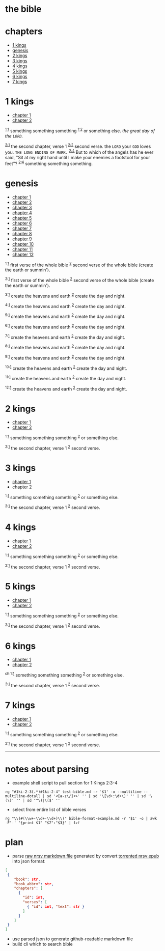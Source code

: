 # the bible

# chapters

- [1 kings](#1-kings)
- [genesis](#genesis)
- [2 kings](#2-kings)
- [3 kings](#3-kings)
- [4 kings](#4-kings)
- [5 kings](#5-kings)
- [6 kings](#6-kings)
- [7 kings](#7-kings)

# 1 kings
[](#1ki)
- [chapter 1](#1ki-1)
- [chapter 2](#1ki-2)

<a id="1ki-1"></a><sup>[1:1](#1ki-1-1)</sup> something something something <sup>[1:2](#1ki-1-2)</sup> or something else. *the great day of the `LORD`.*

<a id="1ki-2"></a><sup>[2:1](#1ki-2-1)</sup> the second chapter, verse 1 <sup>[2:2](#1ki-2-2)</sup> second verse.  the `LORD` your `GOD` loves you.  `THE LONG ENDING OF MARK.`
<sup>[2:4](#1ki-2-3)</sup> But to which of the angels has he ever said,
"Sit at my right hand
until I make your enemies a footstool for your feet"?
<sup>[2:4](#1ki-2-4)</sup> something something something.

# genesis
[](#ge)
- [chapter 1](#ge-1)
- [chapter 2](#ge-2)
- [chapter 3](#ge-3)
- [chapter 4](#ge-4)
- [chapter 5](#ge-5)
- [chapter 6](#ge-6)
- [chapter 7](#ge-7)
- [chapter 8](#ge-8)
- [chapter 9](#ge-9)
- [chapter 10](#ge-10)
- [chapter 11](#ge-11)
- [chapter 12](#ge-12)

<sup>1:</sup><sup>[1](#ge-1-1)</sup> first verse of the whole bible <sup>[2](#ge-1-2)</sup> second verse of the whole bible (create the earth or summin').

<sup>2:</sup><sup>[1](#ge-2-1)</sup> first verse of the whole bible <sup>[2](#ge-2-2)</sup> second verse of the whole bible (create the earth or summin').

<sup>3:</sup><sup>[1](#ge-3-1)</sup> create the heavens and earth <sup>[2](#ge-3-2)</sup> create the day and night.

<sup>4:</sup><sup>[1](#ge-4-1)</sup> create the heavens and earth <sup>[2](#ge-4-2)</sup> create the day and night.

<sup>5:</sup><sup>[1](#ge-5-1)</sup> create the heavens and earth <sup>[2](#ge-5-2)</sup> create the day and night.

<sup>6:</sup><sup>[1](#ge-6-1)</sup> create the heavens and earth <sup>[2](#ge-6-2)</sup> create the day and night.

<sup>7:</sup><sup>[1](#ge-7-1)</sup> create the heavens and earth <sup>[2](#ge-7-2)</sup> create the day and night.

<sup>8:</sup><sup>[1](#ge-8-1)</sup> create the heavens and earth <sup>[2](#ge-8-2)</sup> create the day and night.

<sup>9:</sup><sup>[1](#ge-9-1)</sup> create the heavens and earth <sup>[2](#ge-9-2)</sup> create the day and night.

<sup>10:</sup><sup>[1](#ge-10-1)</sup> create the heavens and earth <sup>[2](#ge-10-2)</sup> create the day and night.

<sup>11:</sup><sup>[1](#ge-11-1)</sup> create the heavens and earth <sup>[2](#ge-11-2)</sup> create the day and night.

<sup>12:</sup><sup>[1](#ge-12-1)</sup> create the heavens and earth <sup>[2](#ge-12-2)</sup> create the day and night.

# 2 kings
[](#2ki)
- [chapter 1](#2ki-1)
- [chapter 2](#2ki-2)

<sup>1:</sup><sup>[1](#2ki-1-1)</sup> something something something <sup>[2](#2ki-1-2)</sup> or something else.

<sup>2:</sup><sup>[1](#2ki-2-1)</sup> the second chapter, verse 1 <sup>[2](#2ki-2-2)</sup> second verse.

# 3 kings
[](#3ki)
- [chapter 1](#3ki-1)
- [chapter 2](#3ki-2)

<sup>1:</sup><sup>[1](#3ki-1-1)</sup> something something something <sup>[2](#3ki-1-2)</sup> or something else.

<sup>2:</sup><sup>[1](#3ki-2-1)</sup> the second chapter, verse 1 <sup>[2](#3ki-2-2)</sup> second verse.

# 4 kings
[](#4ki)
- [chapter 1](#4ki-1)
- [chapter 2](#4ki-2)

<sup>1:</sup><sup>[1](#4ki-1-1)</sup> something something something <sup>[2](#4ki-1-2)</sup> or something else.

<sup>2:</sup><sup>[1](#4ki-2-1)</sup> the second chapter, verse 1 <sup>[2](#4ki-2-2)</sup> second verse.

# 5 kings
[](#5ki)
- [chapter 1](#5ki-1)
- [chapter 2](#5ki-2)

<sup>1:</sup><sup>[1](#5ki-1-1)</sup> something something something <sup>[2](#5ki-1-2)</sup> or something else.

<sup>2:</sup><sup>[1](#5ki-2-1)</sup> the second chapter, verse 1 <sup>[2](#5ki-2-2)</sup> second verse.

# 6 kings
[](#6ki)
- [chapter 1](#6ki-1)
- [chapter 2](#6ki-2)

<sup>ch 1:</sup><sup>[1](#6ki-1-1)</sup> something something something <sup>[2](#6ki-1-2)</sup> or something else.

<sup>2:</sup><sup>[1](#6ki-2-1)</sup> the second chapter, verse 1 <sup>[2](#6ki-2-2)</sup> second verse.

# 7 kings
[](#7ki)
- [chapter 1](#7ki-1)
- [chapter 2](#7ki-2)

<sup>1:</sup><sup>[1](#7ki-1-1)</sup> something something something <sup>[2](#7ki-1-2)</sup> or something else.

<sup>2:</sup><sup>[1](#7ki-2-1)</sup> the second chapter, verse 1 <sup>[2](#7ki-2-2)</sup> second verse.

---
# notes about parsing
- example shell script to pull section for 1 Kings 2:3-4
```shell
rg "#1ki-2-3(.*)#1ki-2-4" test-bible.md -r '$1' -o --multiline --multiline-dotall | sd '<[a-z\/]+>' '' | sd '\[\d+:\d+\]' '' | sd '\(\)' '' | sd '^\)|\($' ''
```
- select from entire list of bible verses
```shell
rg "\\(#(\\w+-\\d+-\\d+)\\)" bible-format-example.md -r '$1' -o | awk -F'-' '{print $1" "$2":"$3}' | fzf
```

# plan
- parse [raw nrsv markdown file](nrsv_bible_raw.md) generated by convert [torrented nrsv epub](nrsv_bible.epub) into json format:
```json
[
 {
    "book": str,
    "book_abbrv": str,
    "chapters": [
      {
        "id": int,
        "verses": [
          { "id": int, "text": str }
        ]
      }
    ]
 }
]
```
- use parsed json to generate github-readable markdown file
- build cli which to search bible

